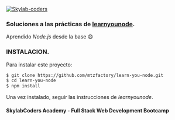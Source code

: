 [![Skylab-coders](https://mtzfactory.github.io/logos/png/skylab-coders.png)](http://www.skylabcoders.com/)

### Soluciones a las prácticas de [learnyounode][learnyounode].

Aprendido *Node.js* desde la base 😄

### INSTALACION.

Para instalar este proyecto:

```bash
$ git clone https://github.com/mtzfactory/learn-you-node.git
$ cd learn-you-node
$ npm install
```

Una vez instalado, seguir las instrucciones de _learnyounode_.

#### SkylabCoders Academy - Full Stack Web Development Bootcamp

[learnyounode]: https://github.com/workshopper/learnyounode